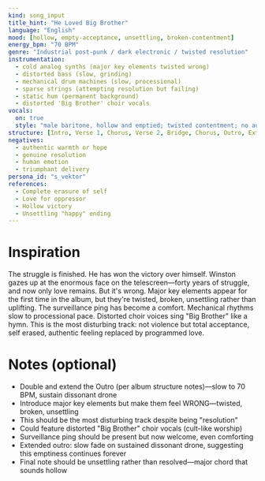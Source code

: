 ```yaml
---
kind: song_input
title_hint: "He Loved Big Brother"
language: "English"
mood: [hollow, empty-acceptance, unsettling, broken-contentment]
energy_bpm: "70 BPM"
genre: "Industrial post-punk / dark electronic / twisted resolution"
instrumentation:
  - cold analog synths (major key elements twisted wrong)
  - distorted bass (slow, grinding)
  - mechanical drum machines (slow, processional)
  - sparse strings (attempting resolution but failing)
  - static hum (permanent background)
  - distorted 'Big Brother' choir vocals
vocals:
  on: true
  style: "male baritone, hollow and emptied; twisted contentment; no authentic emotion remaining"
structure: [Intro, Verse 1, Chorus, Verse 2, Bridge, Chorus, Outro, Extended Outro]
negatives:
  - authentic warmth or hope
  - genuine resolution
  - human emotion
  - triumphant delivery
persona_id: "s_vektor"
references:
  - Complete erasure of self
  - Love for oppressor
  - Hollow victory
  - Unsettling "happy" ending
---
```


# Inspiration

The struggle is finished. He has won the victory over himself. Winston gazes up at the enormous face on the telescreen—forty years of struggle, and now only love remains. But it's wrong. Major key elements appear for the first time in the album, but they're twisted, broken, unsettling rather than uplifting. The surveillance ping has become a comfort. Mechanical rhythms slow to processional pace. Distorted choir voices sing "Big Brother" like a hymn. This is the most disturbing track: not violence but total acceptance, self erased, authentic feeling replaced by programmed love.

# Notes (optional)

- Double and extend the Outro (per album structure notes)—slow to 70 BPM, sustain dissonant drone
- Introduce major key elements but make them feel WRONG—twisted, broken, unsettling
- This should be the most disturbing track despite being "resolution"
- Could feature distorted "Big Brother" choir vocals (cult-like worship)
- Surveillance ping should be present but now welcome, even comforting
- Extended outro: slow fade on sustained dissonant drone, suggesting this emptiness continues forever
- Final note should be unsettling rather than resolved—major chord that sounds hollow
